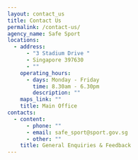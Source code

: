 ```yaml
---
layout: contact_us
title: Contact Us
permalink: /contact-us/
agency_name: Safe Sport
locations:
  - address:
      - "3 Stadium Drive "
      - Singapore 397630
      - ""
    operating_hours:
      - days: Monday - Friday
        time: 8.30am - 6.30pm
        description: ""
    maps_link: ""
    title: Main Office
contacts:
  - content:
      - phone: ""
      - email: safe_sport@sport.gov.sg
      - other: ""
    title: General Enquiries & Feedback
---
```


